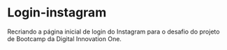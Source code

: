 # Login-instagram
Recriando a página inicial de login do Instagram para o desafio do projeto de Bootcamp da Digital Innovation One.
